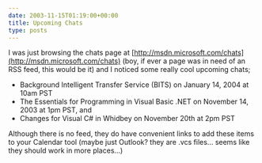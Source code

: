 ```yaml
---
date: 2003-11-15T01:19:00+00:00
title: Upcoming Chats
type: posts
---
```

I was just browsing the chats page at [http://msdn.microsoft.com/chats](http://msdn.microsoft.com/chats) (boy, if ever a page was in need of an RSS feed, this would be it) and I noticed some really cool upcoming chats;

  * Background Intelligent Transfer Service (BITS) on January 14, 2004 at 10am PST
  * The Essentials for Programming in Visual Basic .NET on November 14, 2003 at 1pm PST, and
  * Changes for Visual C# in Whidbey on November 20th at 2pm PST

Although there is no feed, they do have convenient links to add these items to your Calendar tool (maybe just Outlook? they are .vcs files... seems like they should work in more places...)
